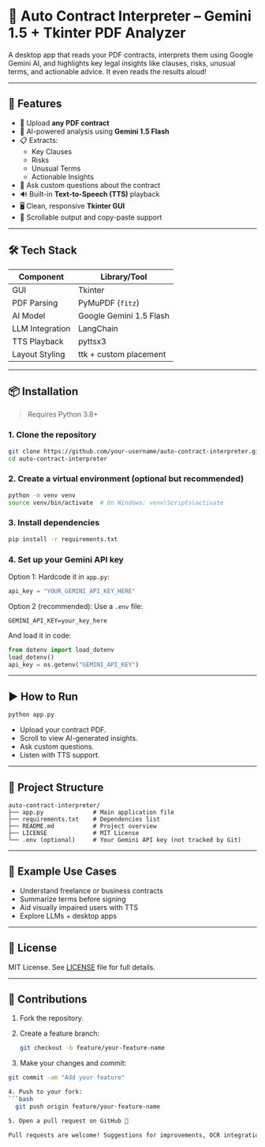 # 🤖 Auto Contract Interpreter – Gemini 1.5 + Tkinter PDF Analyzer

A desktop app that reads your PDF contracts, interprets them using Google Gemini AI, and highlights key legal insights like clauses, risks, unusual terms, and actionable advice. It even reads the results aloud!

---

## 🚀 Features

- 📂 Upload **any PDF contract**
- 🧠 AI-powered analysis using **Gemini 1.5 Flash**
- 📋 Extracts:
  - Key Clauses
  - Risks
  - Unusual Terms
  - Actionable Insights
- 💬 Ask custom questions about the contract
- 🔊 Built-in **Text-to-Speech (TTS)** playback
- 🖥️ Clean, responsive **Tkinter GUI**
- 📄 Scrollable output and copy-paste support

---

## 🛠️ Tech Stack

| Component        | Library/Tool            |
|------------------|--------------------------|
| GUI              | Tkinter                 |
| PDF Parsing      | PyMuPDF (`fitz`)        |
| AI Model         | Google Gemini 1.5 Flash |
| LLM Integration  | LangChain               |
| TTS Playback     | pyttsx3                 |
| Layout Styling   | ttk + custom placement  |

---

## 📦 Installation

> Requires Python 3.8+

### 1. Clone the repository

```bash
git clone https://github.com/your-username/auto-contract-interpreter.git
cd auto-contract-interpreter
```

### 2. Create a virtual environment (optional but recommended)

```bash
python -m venv venv
source venv/bin/activate  # On Windows: venv\Scripts\activate
```

### 3. Install dependencies

```bash
pip install -r requirements.txt
```

### 4. Set up your Gemini API key

Option 1: Hardcode it in `app.py`:

```python
api_key = "YOUR_GEMINI_API_KEY_HERE"
```

Option 2 (recommended): Use a `.env` file:

```env
GEMINI_API_KEY=your_key_here
```

And load it in code:

```python
from dotenv import load_dotenv
load_dotenv()
api_key = os.getenv("GEMINI_API_KEY")
```

---

## ▶️ How to Run

```bash
python app.py
```

- Upload your contract PDF.
- Scroll to view AI-generated insights.
- Ask custom questions.
- Listen with TTS support.

---

## 📁 Project Structure

```
auto-contract-interpreter/
├── app.py              # Main application file
├── requirements.txt    # Dependencies list
├── README.md           # Project overview
├── LICENSE             # MIT License
└── .env (optional)     # Your Gemini API key (not tracked by Git)
```

---

## 📌 Example Use Cases

- Understand freelance or business contracts
- Summarize terms before signing
- Aid visually impaired users with TTS
- Explore LLMs + desktop apps

---

## 📝 License

MIT License. See [LICENSE](LICENSE) file for full details.

---

## 🙌 Contributions


1. Fork the repository.

2. Create a feature branch:
   ```bash
   git checkout -b feature/your-feature-name

3. Make your changes and commit:
  ```bash
  git commit -am "Add your feature"

4. Push to your fork:
  ```bash
    git push origin feature/your-feature-name

5. Open a pull request on GitHub 🎉

Pull requests are welcome! Suggestions for improvements, OCR integration, or multi-language support are encouraged.
